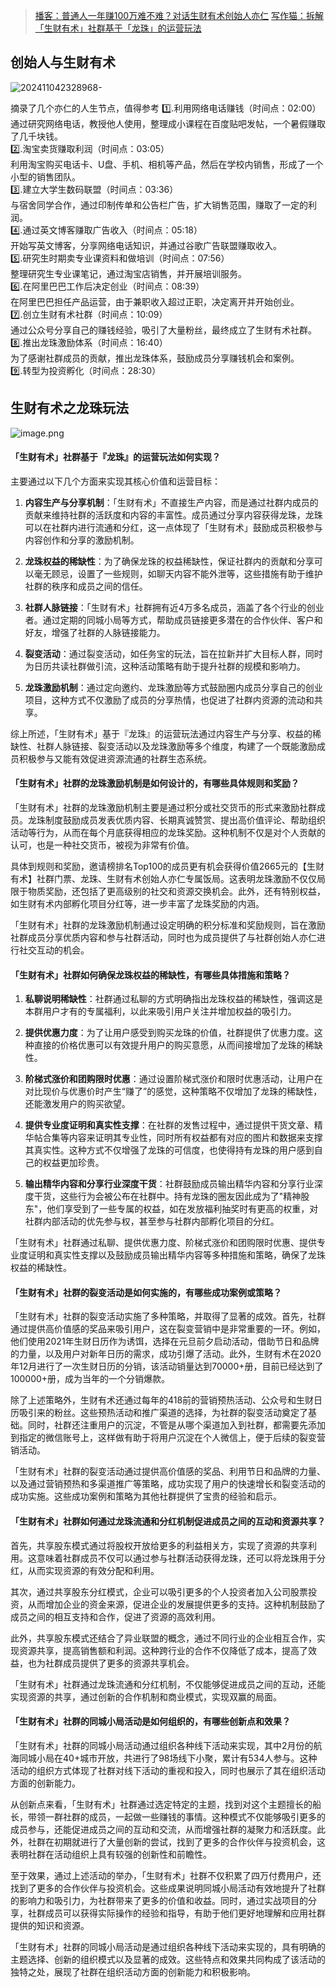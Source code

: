 > [播客：普通人一年赚100万难不难？对话生财有术创始人亦仁](https://www.xiaoyuzhoufm.com/episode/662a63b18a089719b7cc6f53)
> [写作猫：拆解「生财有术」社群基于「龙珠」的运营玩法](https://metaso.cn/s/ShVt2yL)

## 创始人与生财有术

![202411042328968-](https://cdn.jsdelivr.net/gh/foxbutter/pics_cdn/cut/macair/202411042328968.png)

摘录了几个亦仁的人生节点，值得参考
1️⃣.利用网络电话赚钱（时间点：02:00）  
通过研究网络电话，教授他人使用，整理成小课程在百度贴吧发帖，一个暑假赚取了几千块钱。  
2️⃣.淘宝卖货赚取利润（时间点：03:05）  
利用淘宝购买电话卡、U盘、手机、相机等产品，然后在学校内销售，形成了一个小型的销售团队。  
3️⃣.建立大学生数码联盟（时间点：03:36）  
与宿舍同学合作，通过印制传单和公告栏广告，扩大销售范围，赚取了一定的利润。  
4️⃣.通过英文博客赚取广告收入（时间点：05:18）  
开始写英文博客，分享网络电话知识，并通过谷歌广告联盟赚取收入。  
5️⃣.研究生时期卖专业课资料和做培训（时间点：07:56）  
整理研究生专业课笔记，通过淘宝店销售，并开展培训服务。  
6️⃣.在阿里巴巴工作后决定创业（时间点：08:39）  
在阿里巴巴担任产品运营，由于兼职收入超过正职，决定离开并开始创业。  
7️⃣.创立生财有术社群（时间点：10:09）  
通过公众号分享自己的赚钱经验，吸引了大量粉丝，最终成立了生财有术社群。  
8️⃣.推出龙珠激励体系（时间点：16:40）  
为了感谢社群成员的贡献，推出龙珠体系，鼓励成员分享赚钱机会和案例。  
9️⃣.转型为投资孵化（时间点：28:30）  

## 生财有术之龙珠玩法

![image.png](https://cdn.jsdelivr.net/gh/foxbutter/pics_cdn/cut/macair/20241105000246%E7%94%9F%E8%B4%A2%E6%9C%89%E6%9C%AF-%E9%BE%99%E7%8F%A0%E7%8E%A9%E6%B3%95.png)

#### 「生财有术」社群基于『龙珠』的运营玩法如何实现？

主要通过以下几个方面来实现其核心价值和运营目标：

1. **内容生产与分享机制**：「生财有术」不直接生产内容，而是通过社群内成员的贡献来维持社群的活跃度和内容的丰富性。成员通过分享内容获得龙珠，龙珠可以在社群内进行流通和分红，这一点体现了「生财有术」鼓励成员积极参与内容创作和分享的激励机制。

2. **龙珠权益的稀缺性**：为了确保龙珠的权益稀缺性，保证社群内的贡献和分享可以毫无顾忌，设置了一些规则，如聊天内容不能外泄等，这些措施有助于维护社群的秩序和成员之间的信任。

3. **社群人脉链接**：「生财有术」社群拥有近4万多名成员，涵盖了各个行业的创业者。通过定期的同城小局等方式，帮助成员链接更多潜在的合作伙伴、客户和好友，增强了社群的人脉链接能力。

4. **裂变活动**：通过裂变活动，如任务宝的玩法，旨在拉新并扩大目标人群，同时为日历共读社群做引流，这种活动策略有助于提升社群的规模和影响力。

5. **龙珠激励机制**：通过定向邀约、龙珠激励等方式鼓励圈内成员分享自己的创业项目，这种方式不仅激励了成员的分享热情，也促进了社群内资源的流动和共享。

综上所述，「生财有术」基于『龙珠』的运营玩法通过内容生产与分享、权益的稀缺性、社群人脉链接、裂变活动以及龙珠激励等多个维度，构建了一个既能激励成员积极参与又能有效促进资源流通的社群生态系统。

#### 「生财有术」社群的龙珠激励机制是如何设计的，有哪些具体规则和奖励？

「生财有术」社群的龙珠激励机制主要是通过积分或社交货币的形式来激励社群成员。龙珠制度鼓励成员发表优质内容、长期真诚赞赏、提出高价值评论、帮助组织活动等行为，从而在每个月底获得相应的龙珠奖励。这种机制不仅是对个人贡献的认可，也是一种社交货币，被视为非常有价值。

具体到规则和奖励，邀请榜排名Top100的成员更有机会获得价值2665元的【生财有术】社群门票、龙珠、生财有术创始人亦仁专属饭局。这表明龙珠激励不仅仅局限于物质奖励，还包括了更高级别的社交和资源交换机会。此外，还有特别权益，如生财有术内部孵化项目分红等，进一步丰富了龙珠奖励的内涵。

「生财有术」社群的龙珠激励机制通过设定明确的积分标准和奖励规则，旨在激励社群成员分享优质内容和参与社群活动，同时也为成员提供了与社群创始人亦仁进行社交互动的机会。

#### 「生财有术」社群如何确保龙珠权益的稀缺性，有哪些具体措施和策略？


1. **私聊说明稀缺性**：社群通过私聊的方式明确指出龙珠权益的稀缺性，强调这是本群用户才有的专属福利，以此来吸引用户关注并增加权益的吸引力。

2. **提供优惠力度**：为了让用户感受到购买龙珠的价值，社群提供了优惠力度。这种直接的价格优惠可以有效提升用户的购买意愿，从而间接增加了龙珠的稀缺性。

3. **阶梯式涨价和团购限时优惠**：通过设置阶梯式涨价和限时优惠活动，让用户在对比现价与优惠价时产生“赚了”的感觉，这种策略不仅增加了龙珠的稀缺性，还能激发用户的购买欲望。

4. **提供专业度证明和真实性支撑**：在社群的发售过程中，通过提供干货文章、精华帖合集等内容来证明其专业性，同时所有权益都有对应的图片和数据来支撑其真实性。这种方式不仅增强了龙珠的可信度，也使得持有龙珠的用户感到自己的权益更加珍贵。

5. **输出精华内容和分享行业深度干货**：社群鼓励成员输出精华内容和分享行业深度干货，这些行为会被公布在社群中。持有龙珠的圈友因此成为了"精神股东"，他们享受到了一些专属的权益，如在发放福利抽奖时有更高的权重，对社群内部活动的优先参与权，甚至参与社群内部孵化项目的分红。

「生财有术」社群通过私聊、提供优惠力度、阶梯式涨价和团购限时优惠、提供专业度证明和真实性支撑以及鼓励成员输出精华内容等多种措施和策略，确保了龙珠权益的稀缺性。

#### 「生财有术」社群的裂变活动是如何实施的，有哪些成功案例或策略？

「生财有术」社群的裂变活动实施了多种策略，并取得了显著的成效。首先，社群通过提供高价值感的奖品来吸引用户，这在裂变营销中是非常重要的一环。例如，他们使用2021年生财日历作为诱饵，选择在元旦前夕启动活动，借助节日和品牌的力量，以及用户对新年日历的需求，成功引爆了活动。此外，生财有术在2020年12月进行了一次生财日历的分销，该活动销量达到70000+册，目前已经达到了100000+册，成为当年的一个分销爆款。

除了上述策略外，生财有术还通过每年的418前的营销预热活动、公众号和生财日历吸引来的粉丝。这些预热活动和推广渠道的选择，为社群的裂变活动奠定了基础。同时，社群还注重用户的沉淀，不管是从哪个渠道加入到社群，都需要先添加到指定的微信账号上，这样做有助于将用户沉淀在个人微信上，便于后续的裂变营销活动。

「生财有术」社群的裂变活动通过提供高价值感的奖品、利用节日和品牌的力量、以及通过营销预热和多渠道推广等策略，成功实现了用户的快速增长和裂变活动的成功实施。这些成功案例和策略为其他社群提供了宝贵的经验和启示。

#### 「生财有术」社群如何通过龙珠流通和分红机制促进成员之间的互动和资源共享？

首先，共享股东模式通过将股权开放给更多的利益相关方，实现了资源的共享利用。这意味着社群成员不仅可以通过参与社群活动获得龙珠，还可以将龙珠用于分红，从而实现资源的有效分配和利用。

其次，通过共享股东分红模式，企业可以吸引更多的个人投资者加入公司股票投资，从而增加企业的资金来源，促进企业的发展提供更多的支持。这种机制鼓励了成员之间的相互支持和合作，促进了资源的高效利用。

此外，共享股东模式还结合了异业联盟的概念，通过不同行业的企业相互合作，实现资源共享，提高销售额和利润。这种跨行业的合作不仅降低了成本，提高了效益，也为社群成员提供了更多的资源共享机会。

「生财有术」社群通过龙珠流通和分红机制，不仅能够促进成员之间的互动，还能实现资源的共享，通过创新的合作机制和商业模式，实现双赢的局面。

#### 「生财有术」社群的同城小局活动是如何组织的，有哪些创新点和效果？

「生财有术」社群的同城小局活动通过组织各种线下活动来实现，其中2月份的航海同城小局在40+城市开放，共进行了98场线下小聚，累计有534人参与。这种活动的组织方式体现了社群对线下活动的重视和投入，同时也展示了其在组织活动方面的创新能力。

从创新点来看，「生财有术」社群通过选定特定的主题，找到对这个主题擅长的船长，带领一群社群的成员，一起做一些赚钱的事情。这种模式不仅能够吸引更多的成员参与，还能促进成员之间的互动和交流，从而增强社群的凝聚力和活跃度。此外，社群在初期就进行了大量创新的尝试，找到了更多的合作伙伴与投资机会，这表明社群在活动组织上具有较强的创新性和前瞻性。

至于效果，通过上述活动的举办，「生财有术」社群不仅积累了四万付费用户，还找到了更多的合作伙伴与投资机会。这些成果说明同城小局活动有效地提升了社群的影响力和吸引力，为社群带来了更多的价值和收益。同时，通过实战项目的分享，社群成员可以获得实际操作的经验和指导，有助于他们更好地理解和应用社群提供的知识和资源。

「生财有术」社群的同城小局活动是通过组织各种线下活动来实现的，具有明确的主题选择、创新的组织模式以及显著的成效。这些特点和效果共同构成了该活动的独特之处，展现了社群在组织活动方面的创新能力和积极影响。
